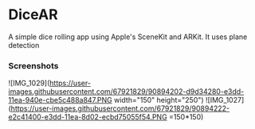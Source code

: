 # DiceAR
A simple dice rolling app using Apple's SceneKit and ARKit. It uses plane detection 

### Screenshots
![IMG_1029](https://user-images.githubusercontent.com/67921829/90894202-d9d34280-e3dd-11ea-940e-cbe5c488a847.PNG width="150" height="250")
![IMG_1027](https://user-images.githubusercontent.com/67921829/90894222-e2c41400-e3dd-11ea-8d02-ecbd75055f54.PNG =150*150)
